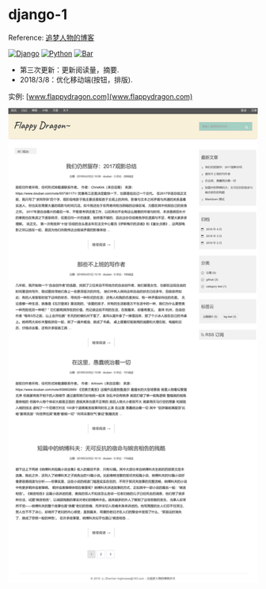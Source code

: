 # django-1
Reference: [追梦人物的博客](https://www.zmrenwu.com/post/3/)

[![Django](https://img.shields.io/badge/django-v1.10.x-green.svg)](https://www.djangoproject.com/)
[![Python](https://img.shields.io/badge/python-3.5%2B-yellow.svg)](https://www.python.org/)
[![Bar](http://progressed.io/bar/30?title=progress)](https://www.python.org/)

* 第三次更新：更新阅读量，摘要.
* 2018/3/8：优化移动端(按钮，排版).   
   
 实例: [www.flappydragon.com](www.flappydragon.com)   
 
![Sample](https://raw.githubusercontent.com/dabaitudiu/django-1/master/webpage.png)
